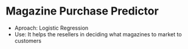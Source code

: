 # Magazine Purchase Predictor

- Aproach: Logistic Regression
- Use: It helps the resellers in deciding what magazines to market to customers
